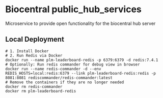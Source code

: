 # Biocentral public_hub_services
Microservice to provide open functionality for the biocentral hub server

## Local Deployment

```shell
# 1. Install Docker
# 2. Run Redis via Docker
docker run --name plm-leaderboard-redis -p 6379:6379 -d redis:7.4.1
# Optionally: Run redis commander for debug view in browser
docker run --name redis-commander -d --env REDIS_HOSTS=local:redis:6379 --link plm-leaderboard-redis:redis -p 8081:8081 rediscommander/redis-commander:latest
# Remove the containers if they are no longer needed
docker rm redis-commander
docker rm plm-leaderboard-redis
```
